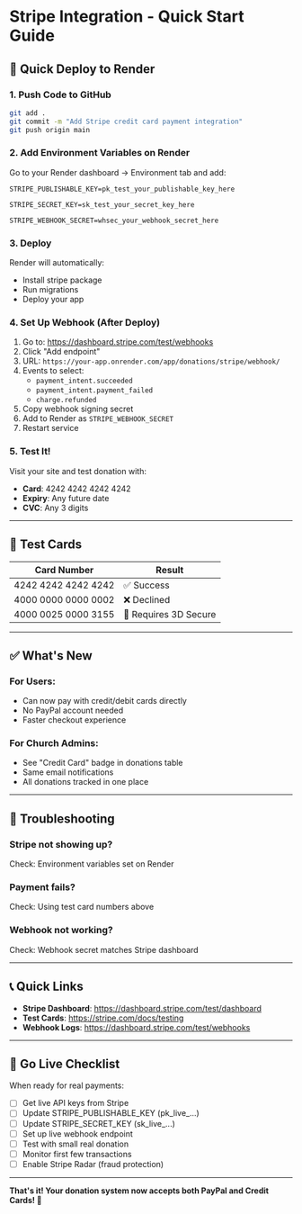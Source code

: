 # Stripe Integration - Quick Start Guide

## 🚀 Quick Deploy to Render

### 1. Push Code to GitHub
```bash
git add .
git commit -m "Add Stripe credit card payment integration"
git push origin main
```

### 2. Add Environment Variables on Render
Go to your Render dashboard → Environment tab and add:

```
STRIPE_PUBLISHABLE_KEY=pk_test_your_publishable_key_here

STRIPE_SECRET_KEY=sk_test_your_secret_key_here

STRIPE_WEBHOOK_SECRET=whsec_your_webhook_secret_here
```

### 3. Deploy
Render will automatically:
- Install stripe package
- Run migrations
- Deploy your app

### 4. Set Up Webhook (After Deploy)
1. Go to: https://dashboard.stripe.com/test/webhooks
2. Click "Add endpoint"
3. URL: `https://your-app.onrender.com/app/donations/stripe/webhook/`
4. Events to select:
   - `payment_intent.succeeded`
   - `payment_intent.payment_failed`
   - `charge.refunded`
5. Copy webhook signing secret
6. Add to Render as `STRIPE_WEBHOOK_SECRET`
7. Restart service

### 5. Test It!
Visit your site and test donation with:
- **Card**: 4242 4242 4242 4242
- **Expiry**: Any future date
- **CVC**: Any 3 digits

---

## 🧪 Test Cards

| Card Number | Result |
|-------------|--------|
| 4242 4242 4242 4242 | ✅ Success |
| 4000 0000 0000 0002 | ❌ Declined |
| 4000 0025 0000 3155 | 🔐 Requires 3D Secure |

---

## ✅ What's New

### For Users:
- Can now pay with credit/debit cards directly
- No PayPal account needed
- Faster checkout experience

### For Church Admins:
- See "Credit Card" badge in donations table
- Same email notifications
- All donations tracked in one place

---

## 🔧 Troubleshooting

### Stripe not showing up?
Check: Environment variables set on Render

### Payment fails?
Check: Using test card numbers above

### Webhook not working?
Check: Webhook secret matches Stripe dashboard

---

## 📞 Quick Links

- **Stripe Dashboard**: https://dashboard.stripe.com/test/dashboard
- **Test Cards**: https://stripe.com/docs/testing
- **Webhook Logs**: https://dashboard.stripe.com/test/webhooks

---

## 🎯 Go Live Checklist

When ready for real payments:

- [ ] Get live API keys from Stripe
- [ ] Update STRIPE_PUBLISHABLE_KEY (pk_live_...)
- [ ] Update STRIPE_SECRET_KEY (sk_live_...)
- [ ] Set up live webhook endpoint
- [ ] Test with small real donation
- [ ] Monitor first few transactions
- [ ] Enable Stripe Radar (fraud protection)

---

**That's it! Your donation system now accepts both PayPal and Credit Cards! 🎉**
